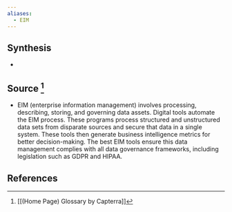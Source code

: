 ```yaml
---
aliases:
  - EIM
---
```

## Synthesis
- 
## Source [^1]
- EIM (enterprise information management) involves processing, describing, storing, and governing data assets. Digital tools automate the EIM process. These programs process structured and unstructured data sets from disparate sources and secure that data in a single system. These tools then generate business intelligence metrics for better decision-making. The best EIM tools ensure this data management complies with all data governance frameworks, including legislation such as GDPR and HIPAA.
## References

[^1]: [[(Home Page) Glossary by Capterra]]
